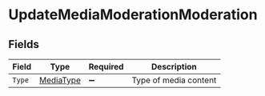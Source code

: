 # UpdateMediaModerationModeration


## Fields

| Field                                             | Type                                              | Required                                          | Description                                       |
| ------------------------------------------------- | ------------------------------------------------- | ------------------------------------------------- | ------------------------------------------------- |
| `Type`                                            | [MediaType](../../Models/Components/MediaType.md) | :heavy_minus_sign:                                | Type of media content                             |